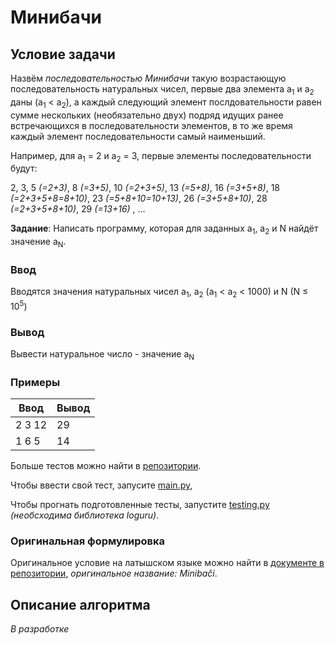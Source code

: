 # Минибачи

## Условие задачи
Назвём *последовательностью Минибачи* такую возрастающую последовательность натуральных чисел, первые два элемента a<sub>1</sub> и a<sub>2</sub> даны (a<sub>1</sub> < a<sub>2</sub>),
а каждый следующий элемент послдовательности равен сумме нескольких (необязательно двух) подряд идущих ранее встречающихся в последовательности элементов, в то же время каждый элемент последовательности самый наименьший.

Например, для a<sub>1</sub> = 2 и a<sub>2</sub> = 3, первые элементы последовательности будут:

2,
3,
5 *(=2+3)*,
8 *(=3+5)*,
10 *(=2+3+5)*,
13 *(=5+8)*,
16 *(=3+5+8)*,
18 *(=2+3+5+8=8+10)*,
23 *(=5+8+10=10+13)*,
26 *(=3+5+8+10)*,
28 *(=2+3+5+8+10)*,
29 *(=13+16)* , ...

**Задание**: Написать программу, которая для заданных a<sub>1</sub>, a<sub>2</sub> и N найдёт значение a<sub>N</sub>. 

### Ввод
Вводятся значения натуральных чисел a<sub>1</sub>, a<sub>2</sub> (a<sub>1</sub> < a<sub>2</sub> < 1000) и N (N ≤ 10<sup>5</sup>)

### Вывод
Вывести натуральное число - значение a<sub>N</sub>

### Примеры

| Ввод   | Вывод |
|--------|-------|
| 2 3 12 | 29    |
| 1 6 5  | 14    |

Больше тестов можно найти в [репозитории](/tests).

Чтобы ввести свой тест, запусите [main.py](/main.py),

Чтобы прогнать подготовленные тесты, запустите [testing.py](/testing.py) *(необсходима библиотека loguru)*.

### Оригинальная формулировка
Оригинальное условие на латышском языке можно найти в [документе в репозитории](docs/2018_3_d1_uzd.pdf), *оригинальное название: Minibači*.

## Описание алгоритма

*В разработке*
